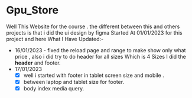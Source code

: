 # Gpu_Store
 Well This Website for the course . the different between this and others projects is that i did the ui design by figma
Started At 01/01/2023 for this project and here What I Have Updated:-
<br>
- 16/01/2023  - fixed the reload page and range to make show only what price , also i did try to do header for all sizes Which is 4 Sizes I did the <b>header</b> and footer.<br>
- 17/01/2023 
  - [x] well i started with footer in tablet screen size and mobile .<br>
  - [x] between laptop and tablet size for footer.<br>
  - [x] body index media query.<br> 
